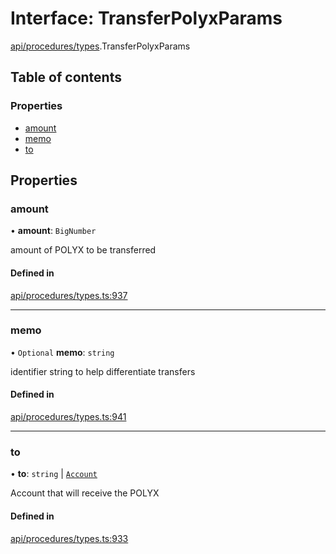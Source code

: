 # Interface: TransferPolyxParams

[api/procedures/types](../wiki/api.procedures.types).TransferPolyxParams

## Table of contents

### Properties

- [amount](../wiki/api.procedures.types.TransferPolyxParams#amount)
- [memo](../wiki/api.procedures.types.TransferPolyxParams#memo)
- [to](../wiki/api.procedures.types.TransferPolyxParams#to)

## Properties

### amount

• **amount**: `BigNumber`

amount of POLYX to be transferred

#### Defined in

[api/procedures/types.ts:937](https://github.com/PolymeshAssociation/polymesh-sdk/blob/f8a937f04/src/api/procedures/types.ts#L937)

___

### memo

• `Optional` **memo**: `string`

identifier string to help differentiate transfers

#### Defined in

[api/procedures/types.ts:941](https://github.com/PolymeshAssociation/polymesh-sdk/blob/f8a937f04/src/api/procedures/types.ts#L941)

___

### to

• **to**: `string` \| [`Account`](../wiki/api.entities.Account.Account)

Account that will receive the POLYX

#### Defined in

[api/procedures/types.ts:933](https://github.com/PolymeshAssociation/polymesh-sdk/blob/f8a937f04/src/api/procedures/types.ts#L933)
